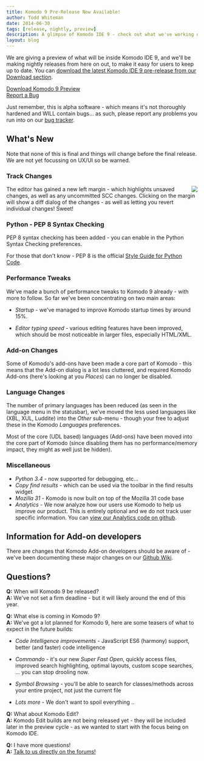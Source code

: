 ```yaml
---
title: Komodo 9 Pre-Release Now Available!
author: Todd Whiteman
date: 2014-06-30
tags: [release, nightly, preview]
description: A glimpse of Komodo IDE 9 - check out what we've working on and contribute towards the next version by reporting bugs or enhancement ideas.
layout: blog
---
```


We are giving a preview of what will be inside Komodo IDE 9, and we'll be making
nightly releases from here on out, to make it easy for users to keep up to date.
You can [download the latest Komodo IDE 9 pre-release from our Download section](/download#preview).

<div class="centered">
    <div class="spacer"></div>
    <a href="/download#preview" class="button big primary">
        <i class="icon icon-download"></i>
        Download Komodo 9 Preview
    </a>
    <div class="spacer-half"></div>
    <span>
        <i class="icon icon-bug"></i>
        <a href="https://bugs.activestate.com/enter_bug.cgi?product=Komodo&version=9.0.0%20preview" target="_blank">Report a Bug</a>
    </span>
</div>

Just remember, this is alpha software - which means it's not thoroughly hardened
and WILL contain bugs... as such, please report any problems you run into on our [bug tracker](https://bugs.activestate.com/enter_bug.cgi?product=Komodo&version=9.0.0%20preview).

## What's New

Note that none of this is final and things will change before the final release.
We are not yet focussing on UX/UI so be warned.

### Track Changes

<a href="/images/blog/2014-06/editor-margins-mockup.png" class="lightbox" title="Track Changes mockup - subject to change">
<img src="/images/blog/2014-06/editor-margins-mockup-thumb.png" align="right">
</a>

The editor has gained a new left margin - which highlights unsaved changes, as
well as any uncommitted SCC changes. Clicking on the margin will show a diff
dialog of the changes - as well as letting you revert individual changes! Sweet!

### Python - PEP 8 Syntax Checking

PEP 8 syntax checking has been added - you can enable in the Python Syntax
Checking preferences.

For those that don't know - PEP 8 is the official [Style Guide for Python Code](http://legacy.python.org/dev/peps/pep-0008/).

### Performance Tweaks

We've made a bunch of performance tweaks to Komodo 9 already - with more to
follow. So far we've been concentrating on two main areas:

* *Startup* - we've managed to improve Komodo startup times by around 15%.

* *Editor typing speed* - various editing features have been improved, which
  should be most noticeable in larger files, especially HTML/XML.

### Add-on Changes

Some of Komodo's add-ons have been made a core part of Komodo - this means that
the Add-on dialog is a lot less cluttered, and required Komodo Add-ons (here's
looking at you *Places*) can no longer be disabled.

### Language Changes

The number of primary languages has been reduced (as seen in the language menu
in the statusbar), we've moved the less used languages like (XBL, XUL, Luddite)
into the *Other* sub-menu - though your free to adjust these in the Komodo
*Languages* preferences.

Most of the core (UDL based) languages (Add-ons) have been moved into the core
part of Komodo (since disabling them has no performance/memory impact, they
might as well just be hidden).

### Miscellaneous

* *Python 3.4* - now supported for debugging, etc...
* *Copy find results* - which can be used via the toolbar in the find results widget
* *Mozilla 31* - Komodo is now built on top of the Mozilla 31 code base
* *Analytics* - We now analyze how our users use Komodo to help us improve our product.
  This is entirely optional and we do not track user specific information. You
  can [view our Analytics code on github](https://github.com/Komodo/KomodoEdit/blob/trunk/src/modules/analytics/content/analytics.js).

## Information for Add-on developers

There are changes that Komodo Add-on developers should be aware of - we've
been documenting these major changes on our [Github Wiki](https://github.com/Komodo/KomodoEdit/wiki/Komodo-9-Changes).

## Questions?

**Q:** When will Komodo 9 be released?<br>
**A:** We've not set a firm deadline - but it will likely around the end of this year.

**Q:** What else is coming in Komodo 9?<br>
**A:** We've got a lot planned for Komodo 9, here are some teasers of what to expect in
the future builds:

* *Code Intelligence improvements* - JavaScript ES6 (harmony) support, better
  (and faster) code intelligence

* *Commando* - it's our new *Super Fast Open*, quickly access files, improved
  search highlighting, optimal layouts, custom scope searches, ... you can stop
  drooling now.

* *Symbol Browsing* - you'll be able to search for classes/methods across your
  entire project, not just the current file

* *Lots more* - We don't want to spoil everything ..

**Q:** What about Komodo Edit?<br>
**A:** Komodo Edit builds are not being released yet - they will be included later in
the preview cycle - as we wanted to start with the focus being on Komodo IDE.

**Q:** I have more questions!<br>
**A:** [Talk to us directly on the forums!](http://forum.komodoide.com/)
